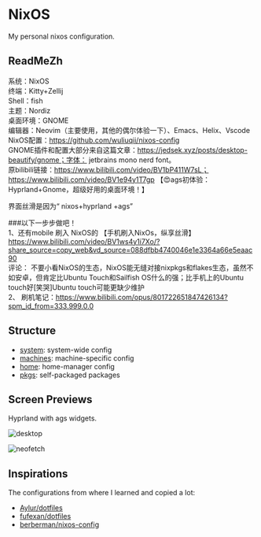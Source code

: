 # NixOS

My personal nixos configuration.

## ReadMeZh
 系统：NixOS   
 终端：Kitty+Zellij   
 Shell：fish   
 主题：Nordiz   
 桌面环境：GNOME    
 编辑器：Neovim（主要使用，其他的偶尔体验一下）、Emacs、Helix、Vscode    
 NixOS配置：https://github.com/wuliuqii/nixos-config   
 GNOME插件和配置大部分来自这篇文章：https://jedsek.xyz/posts/desktop-beautify/gnome；字体： jetbrains mono nerd font。  
 原bilibili链接：https://www.bilibili.com/video/BV1bP411W7sL；https://www.bilibili.com/video/BV1e94y1T7gp 【😍ags初体验：Hyprland+Gnome，超级好用的桌面环境！】   

 界面丝滑是因为“ nixos+hyprland +ags”  


###以下一步步做吧！   
 1、还有mobile 刷入 NixOS的 【手机刷入NixOs，纵享丝滑】 https://www.bilibili.com/video/BV1ws4y1i7Xo/?share_source=copy_web&vd_source=088dfbb4740046e1e3364a66e5eaac90   
  评论： 不要小看NixOS的生态，NixOS能无缝对接nixpkgs和flakes生态，虽然不如安卓，但肯定比Ubuntu Touch和Sailfish OS什么的强；比手机上的Ubuntu touch好[笑哭]Ubuntu touch可能更缺少维护   
 2、 刷机笔记：https://www.bilibili.com/opus/801722651847426134?spm_id_from=333.999.0.0   

 
## Structure

- [system](system): system-wide config
- [machines](machines): machine-specific config
- [home](home): home-manager config
- [pkgs](pkgs): self-packaged packages

## Screen Previews

Hyprland with ags widgets.

![desktop](https://github.com/wuliuqii/nixos-config/assets/34090258/193822d0-825c-4d22-af2f-4724fec142c5)

![neofetch](https://github.com/wuliuqii/nixos-config/assets/34090258/03dd3462-603e-4df1-90d5-df7ad08faaa2)

## Inspirations

The configurations from where I learned and copied a lot:

- [Aylur/dotfiles](https://github.com/Aylur/dotfiles)
- [fufexan/dotfiles](https://github.com/fufexan/dotfiles)
- [berberman/nixos-config](https://github.com/berberman/nixos-config)
